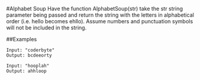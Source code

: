 #Alphabet Soup
Have the function AlphabetSoup(str) take the str string parameter being passed and return the string with 
the letters in alphabetical order (i.e. hello becomes ehllo). Assume numbers and punctuation symbols will 
not be included in the string.

##Examples
```
Input: "coderbyte"
Output: bcdeeorty
```

```
Input: "hooplah"
Output: ahhloop
```